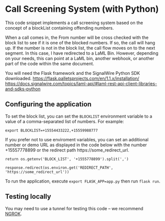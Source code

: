 # Call Screening System (with Python)

This code snippet implements a call screening system based on the concept of a blockList containing offending numbers. 

When a call comes in, the From number will be cross checked with the block list to see if it is one of the blocked numbers. If so, the call will hang up. If the number is not in the block list, the call flow moves on to the next segment. In this case, I have redirected to a LaML Bin. However, depending on your needs, this can point at a LaML bin, another webhook, or another part of the code within the same document. 

You will need the Flask framework and the SignalWire Python SDK downloaded.
https://flask.palletsprojects.com/en/1.1.x/installation/
https://docs.signalwire.com/topics/laml-api/#laml-rest-api-client-libraries-and-sdks-python

## Configuring the application

To set the block list, you can set the `BLOCKLIST` environment variable to a value of a comma-separated list of numbers. For example:

```
export BLOCKLIST=+15554433222,+15559988777
```

If you prefer not to use enviroment variables, you can set an additional number or demo URL as displayed in the code below with the number +15557778899
or the redirect path https://some_redirect_url.

```
return os.getenv('BLOCK_LIST', '+1555778899').split(',')
```

 
```
response.redirect(os.environ.get('REDIRECT_PATH', 'https://some_redirect_url'))
```

To run the application, execute `export FLASK_APP=app.py` then run `flask run`.

## Testing locally

You may need to use a tunnel for testing this code – we recommend [NGROK](https://ngrok.com/).

